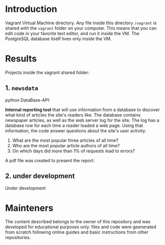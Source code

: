 # Introduction
Vagrant Virtual Machine directory.
Any file inside this directory `/vagrant` is shared with the `vagrant` folder on your computer. This means that you can edit code in your favorite text editor, and run it inside the VM. The PostgreSQL database itself lives only inside the VM.

# Results
Projects inside the vagrant shared folder:

## 1. `newsdata`
python DataBase-API: 

**Internal reporting tool** that will use information from a database to discover what kind of articles the site's readers like.
The database contains newspaper articles, as well as the web server log for the site. The log has a database row for each time a reader loaded a web page. Using that information, the code answer questions about the site's user activity.
1. What are the most popular three articles of all time? 
2. Who are the most popular article authors of all time?
3. On which days did more than 1% of requests lead to errors?

A pdf file was created to present the report.

## 2. under development
Under development

# Mainteners
The content described belongs to the owner of this repository and was developed for educational purposes only. files and code were geenerated from scratch following online guides and basic instructions from other repositories.
